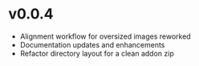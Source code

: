 # v0.0.4

- Alignment workflow for oversized images reworked
- Documentation updates and enhancements
- Refactor directory layout for a clean addon zip
